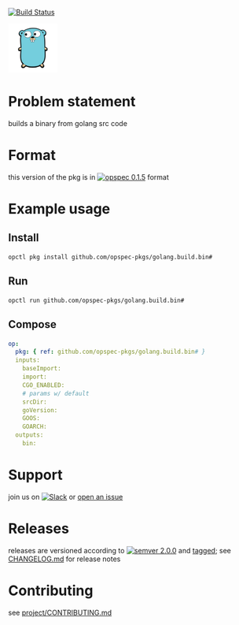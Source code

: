 [![Build Status](https://travis-ci.org/opspec-pkgs/golang.build.bin.svg?branch=master)](https://travis-ci.org/opspec-pkgs/golang.build.bin)

<img src="icon.svg" alt="icon" height="100px">

# Problem statement

builds a binary from golang src code

# Format

this version of the pkg is in [![opspec 0.1.5](https://img.shields.io/badge/opspec-0.1.5-brightgreen.svg?colorA=6b6b6b&colorB=fc16be)](https://opspec.io/0.1.5/packages.html) format

# Example usage

## Install

```shell
opctl pkg install github.com/opspec-pkgs/golang.build.bin#
```

## Run

```
opctl run github.com/opspec-pkgs/golang.build.bin#
```

## Compose

```yaml
op:
  pkg: { ref: github.com/opspec-pkgs/golang.build.bin# }
  inputs:
    baseImport:
    import:
    CGO_ENABLED:
    # params w/ default
    srcDir:
    goVersion:
    GOOS:
    GOARCH:
  outputs:
    bin:
```

# Support

join us on
[![Slack](https://opspec-slackin.herokuapp.com/badge.svg)](https://opspec-slackin.herokuapp.com/)
or
[open an issue](https://github.com/opspec-pkgs/golang.build.bin/issues)

# Releases

releases are versioned according to
[![semver 2.0.0](https://img.shields.io/badge/semver-2.0.0-brightgreen.svg)](http://semver.org/spec/v2.0.0.html)
and [tagged](https://git-scm.com/book/en/v2/Git-Basics-Tagging); see
[CHANGELOG.md](CHANGELOG.md) for release notes

# Contributing

see
[project/CONTRIBUTING.md](https://github.com/opspec-pkgs/project/blob/master/CONTRIBUTING.md)
